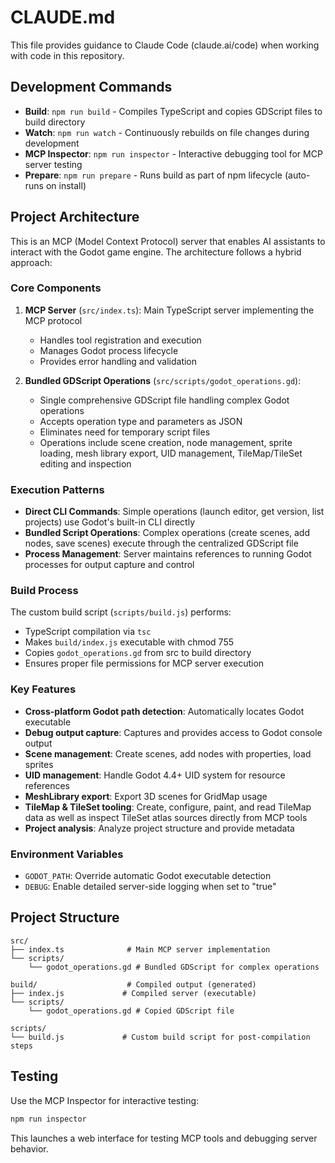 # CLAUDE.md

This file provides guidance to Claude Code (claude.ai/code) when working with code in this repository.

## Development Commands

- **Build**: `npm run build` - Compiles TypeScript and copies GDScript files to build directory
- **Watch**: `npm run watch` - Continuously rebuilds on file changes during development
- **MCP Inspector**: `npm run inspector` - Interactive debugging tool for MCP server testing
- **Prepare**: `npm run prepare` - Runs build as part of npm lifecycle (auto-runs on install)

## Project Architecture

This is an MCP (Model Context Protocol) server that enables AI assistants to interact with the Godot game engine. The architecture follows a hybrid approach:

### Core Components

1. **MCP Server** (`src/index.ts`): Main TypeScript server implementing the MCP protocol
   - Handles tool registration and execution
   - Manages Godot process lifecycle
   - Provides error handling and validation

2. **Bundled GDScript Operations** (`src/scripts/godot_operations.gd`):
   - Single comprehensive GDScript file handling complex Godot operations
   - Accepts operation type and parameters as JSON
   - Eliminates need for temporary script files
   - Operations include scene creation, node management, sprite loading, mesh library export, UID management, TileMap/TileSet editing and inspection

### Execution Patterns

- **Direct CLI Commands**: Simple operations (launch editor, get version, list projects) use Godot's built-in CLI directly
- **Bundled Script Operations**: Complex operations (create scenes, add nodes, save scenes) execute through the centralized GDScript file
- **Process Management**: Server maintains references to running Godot processes for output capture and control

### Build Process

The custom build script (`scripts/build.js`) performs:
- TypeScript compilation via `tsc`
- Makes `build/index.js` executable with chmod 755
- Copies `godot_operations.gd` from src to build directory
- Ensures proper file permissions for MCP server execution

### Key Features

- **Cross-platform Godot path detection**: Automatically locates Godot executable
- **Debug output capture**: Captures and provides access to Godot console output
- **Scene management**: Create scenes, add nodes with properties, load sprites
- **UID management**: Handle Godot 4.4+ UID system for resource references
- **MeshLibrary export**: Export 3D scenes for GridMap usage
- **TileMap & TileSet tooling**: Create, configure, paint, and read TileMap data as well as inspect TileSet atlas sources directly from MCP tools
- **Project analysis**: Analyze project structure and provide metadata

### Environment Variables

- `GODOT_PATH`: Override automatic Godot executable detection
- `DEBUG`: Enable detailed server-side logging when set to "true"

## Project Structure

```
src/
├── index.ts              # Main MCP server implementation
└── scripts/
    └── godot_operations.gd # Bundled GDScript for complex operations

build/                    # Compiled output (generated)
├── index.js             # Compiled server (executable)
└── scripts/
    └── godot_operations.gd # Copied GDScript file

scripts/
└── build.js             # Custom build script for post-compilation steps
```

## Testing

Use the MCP Inspector for interactive testing:
```bash
npm run inspector
```

This launches a web interface for testing MCP tools and debugging server behavior.

